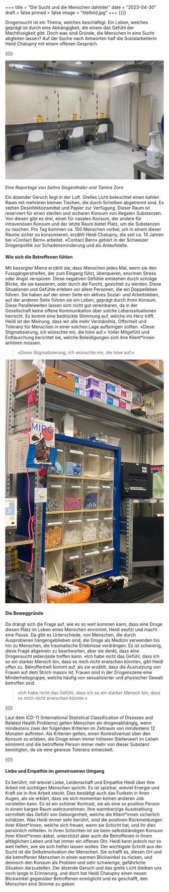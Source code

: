 +++
title = "Die Sucht und die Menschen dahinter"
date = "2023-04-30"
draft = false
pinned = false
image = "titelbild.jpg"
+++
{{<lead>}}

Drogensucht ist ein Thema, welches beschäftigt. Ein Leben, welches geprägt ist durch eine Abhängigkeit, die einem das Gefühl der Machtlosigkeit gibt. Doch was sind Gründe, die Menschen in eine Sucht abgleiten lassen? Auf der Suche nach Antworten half die Sozialarbeiterin Heidi Chalupny mit einem offenen Gespräch.

{{<lead>}}

![Raum für selbstständige intravenöse Injektionen](bild-2.jpg)

*Eine Reportage von Selina Siegenthaler und Tamira Zorn*

Ein ätzender Geruch liegt in der Luft. Grelles Licht beleuchtet einen kahlen Raum mit mehreren kleinen Tischen, die durch Scheiben abgetrennt sind. Es stehen Desinfektionsmittel und Papier zur Verfügung. Dieser Raum ist reserviert für einen sterilen und sicheren Konsum von illegalen Substanzen. Von diesen gibt es drei, einen für nasalen Konsum, der andere für intravenösen Konsum und der letzte Raum bietet Platz, um die Substanzen zu rauchen. Pro Tag kommen ca. 150 Menschen vorbei, um in einem dieser Räume sicher zu konsumieren, erzählt Heidi Chalupny, die seit ca. 14 Jahren bei «Contact Bern» arbeitet. «Contact Bern» gehört in der Schweizer Drogenpolitik zur Schadensminderung und als Anlaufstelle.

#### Wie sich die Betroffenen fühlen

Mit besorgter Miene erzählt sie, dass Menschen jedes Mal, wenn sie den Fussgängerstreifen, der zum Eingang führt, überqueren, enormen Stress oder Angst verspüren. Diese negativen Gefühle entstehen durch schräge Blicke, die sie kassieren, oder durch die Furcht, gesichtet zu werden. Diese Situationen und Gefühle erleben vor allem Personen, die ein Doppelleben führen. Sie haben auf der einen Seite ein aktives Sozial- und Arbeitsleben, auf der anderen Seite führen sie ein Leben, geprägt durch ihren Konsum. Diese Parallelwelten lassen sich nicht gut vereinbaren, da in der Gesellschaft keine offene Kommunikation über solche Lebenssituationen herrscht. Es kommt eine bedrückte Stimmung auf, welche ins Herz trifft. Heidi ist der Meinung, dass wir alle mehr Verständnis, Offenheit und Toleranz für Menschen in einer solchen Lage aufbringen sollten. «Diese Stigmatisierung, ich wünschte mir, die höre auf.» Voller Mitgefühl und Enttäuschung berichtet sie, welche Beleidigungen sich ihre Klient*innen anhören müssen.

> «Diese Stigmatisierung, ich wünschte mir, die höre auf.»

![Ausgabe der sterilen Konsummaterialien](bild-1.jpg)

#### Die Beweggründe

Da drängt sich die Frage auf, wie es so weit kommen kann, dass eine Droge diesen Platz im Leben eines Menschen einnimmt. Heidi seufzt und macht eine Pause. Da gibt es Unterschiede, von Menschen, die durch Ausprobieren hängengeblieben sind, die Droge als Medizin verwenden bis hin zu Menschen, die traumatische Erlebnisse verdrängen. Es ist schwierig, diese Frage allgemein zu beantworten, aber sie denkt, dass eine Drogensucht jeden/jede treffen kann. «Ich habe nicht das Gefühl, dass ich so ein starker Mensch bin, dass es mich nicht erwischen könnte», gibt Heidi offen zu. Betroffenheit kommt auf, als sie erzählt, dass die Ausnutzung von Frauen auf dem Strich massiv ist. Frauen sind in der Drogenszene eine Minderheitsgruppe, welche häufig von sexualisierter und physischer Gewalt betroffen sind.

> «Ich habe nicht das Gefühl, dass ich so ein starker Mensch bin, dass es mich nicht erwischen könnte.»

{{<box>}}

Laut dem ICD-11 (International Statistical Classification of Diseases and Related Health Problems) gelten Menschen als drogenabhängig, wenn mindestens zwei der folgenden Kriterien im Zeitraum von mindestens 12 Monaten auftreten. Als Kriterien gelten, einen Kontrollverlust über den Konsum zu erleben, die Droge einen immer höheren Stellenwert im Leben einnimmt und die betroffene Person immer mehr von dieser Substanz benötigten, da sie eine gewisse Toleranz entwickelt.

{{</box>}}

#### Liebe und Empathie im gemeinsamen Umgang

Es berührt, mit wieviel Liebe, Leidenschaft und Empathie Heidi über ihre Arbeit mit süchtigen Menschen spricht. Es ist spürbar, wieviel Energie und Kraft sie in ihre Arbeit steckt. Dies bestätigt auch das Funkeln in ihren Augen, als sie erklärt, dass sie sich momentan keinen anderen Job vorstellen kann. Es ist ein schöner Kontrast, sie als eine so positive Person in einem kargen Raum wahrzunehmen. Ihre warmherzige Ausstrahlung vermittelt das Gefühl von Geborgenheit, welche die Klient\*innen sicherlich schätzen. Was Heidi immer sehr berührt, sind die positiven Rückmeldungen ihrer Klient\*innen, welche sich freuen, wenn sie Schicht hat, und ihr dies persönlich mitteilen. In ihren Schichten ist sie beim selbstständigen Konsum ihrer Klient*innen dabei, unterstützt aber auch die Betroffenen in ihrem alltäglichen Leben und hat immer ein offenes Ohr. Heidi kann jedoch nur so weit helfen, wie sie sich helfen lassen wollen. Der wichtigste Schritt aus der Sucht ist die Selbstmotivation der Menschen. Sie schafft es, diesen Ort und die betroffenen Menschen in einen warmen Blickwinkel zu rücken, und dennoch den Konsum als Problem und sehr schwierige, gefährliche Situation darzustellen. Der ätzende Geruch und das grelle Licht bleiben uns noch lange in Erinnerung, und doch hat Heidi Chalupny einen neuen Blickwinkel gegenüber Betroffenen ermöglicht und es geschafft, den Menschen eine Stimme zu geben